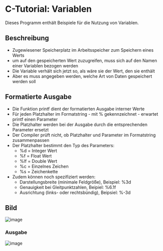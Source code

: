 # C-Tutorial: Variablen

Dieses Programm enthält Beispiele für die Nutzung von Variablen.

## Beschreibung

- Zugewiesener Speicherplatz im Arbeitsspeicher zum Speichern eines Werts
- um auf den gespeicherten Wert zuzugreifen, muss sich auf den Namen einer Variablen bezogen werden
- Die Variable verhält sich jetzt so, als wäre sie der Wert, den sie enthält
- Aber es muss angegeben werden, welche Art von Daten gespeichert werden soll

## Formatierte Ausgabe

- Die Funktion printf dient der formatierten Ausgabe interner Werte
- Für jeden Platzhalter im Formatstring - mit % gekennzeichnet - erwartet printf einen Parameter
- Die Platzhalter werden bei der Ausgabe durch die entsprechenden Parameter ersetzt
- Der Compiler prüft nicht, ob Platzhalter und Parameter im Formatstring zusammenpassen
- Der Platzhalter bestimmt den Typ des Parameters:
  - %d = Integer Wert
  - %f = Float Wert
  - %lf = Double Wert
  - %c = Einzelnes Zeichen
  - %s = Zeichenkette
- Zudem können noch spezifiziert werden:
  - Darstellungsbreite (minimale Feldgröße), Beispiel: %3d
  - Genauigkeit bei Gleitpunktzahlen, Beipiel: %6.1f
  - Ausrichtung (links- oder rechtsbündig), Beipsiel: %-3d

## Bild

![image](https://user-images.githubusercontent.com/63674539/195881045-264e5e85-5e2f-4e0e-8204-10ba32104095.png)

### Ausgabe

![image](https://user-images.githubusercontent.com/63674539/195881138-f6bb9fb9-f073-4b27-827b-11ab265afce2.png)
